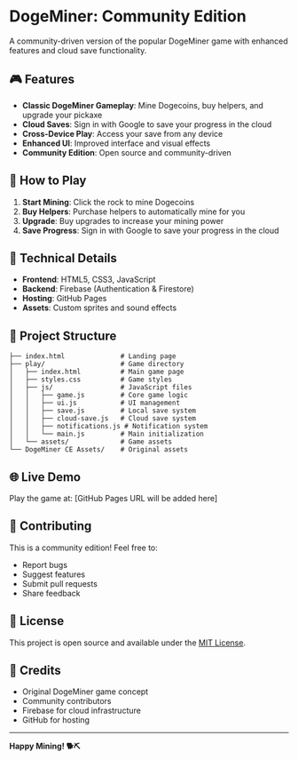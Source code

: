 # DogeMiner: Community Edition

A community-driven version of the popular DogeMiner game with enhanced features and cloud save functionality.

## 🎮 Features

- **Classic DogeMiner Gameplay**: Mine Dogecoins, buy helpers, and upgrade your pickaxe
- **Cloud Saves**: Sign in with Google to save your progress in the cloud
- **Cross-Device Play**: Access your save from any device
- **Enhanced UI**: Improved interface and visual effects
- **Community Edition**: Open source and community-driven

## 🚀 How to Play

1. **Start Mining**: Click the rock to mine Dogecoins
2. **Buy Helpers**: Purchase helpers to automatically mine for you
3. **Upgrade**: Buy upgrades to increase your mining power
4. **Save Progress**: Sign in with Google to save your progress in the cloud

## 🔧 Technical Details

- **Frontend**: HTML5, CSS3, JavaScript
- **Backend**: Firebase (Authentication & Firestore)
- **Hosting**: GitHub Pages
- **Assets**: Custom sprites and sound effects

## 📁 Project Structure

```
├── index.html              # Landing page
├── play/                   # Game directory
│   ├── index.html          # Main game page
│   ├── styles.css          # Game styles
│   ├── js/                 # JavaScript files
│   │   ├── game.js         # Core game logic
│   │   ├── ui.js           # UI management
│   │   ├── save.js         # Local save system
│   │   ├── cloud-save.js   # Cloud save system
│   │   ├── notifications.js # Notification system
│   │   └── main.js         # Main initialization
│   └── assets/             # Game assets
└── DogeMiner CE Assets/    # Original assets
```

## 🌐 Live Demo

Play the game at: [GitHub Pages URL will be added here]

## 🤝 Contributing

This is a community edition! Feel free to:
- Report bugs
- Suggest features
- Submit pull requests
- Share feedback

## 📄 License

This project is open source and available under the [MIT License](LICENSE).

## 🙏 Credits

- Original DogeMiner game concept
- Community contributors
- Firebase for cloud infrastructure
- GitHub for hosting

---

**Happy Mining! 🐕⛏️**